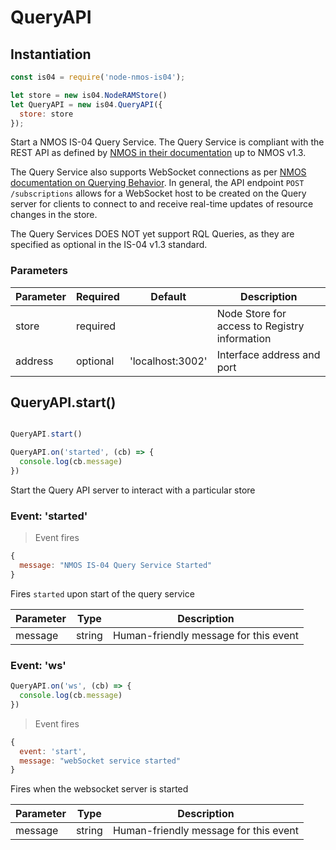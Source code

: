 # QueryAPI

## Instantiation

```javascript
const is04 = require('node-nmos-is04');

let store = new is04.NodeRAMStore()
let QueryAPI = new is04.QueryAPI({
  store: store
});

```

Start a NMOS IS-04 Query Service. The Query Service is compliant with the REST API as defined by [NMOS in their documentation](https://amwa-tv.github.io/nmos-discovery-registration/branches/v1.3.x/html-APIs/QueryAPI.html) up to NMOS v1.3.

The Query Service also supports WebSocket connections as per [NMOS documentation on Querying Behavior](https://amwa-tv.github.io/nmos-discovery-registration/branches/v1.3.x/docs/4.2._Behaviour_-_Querying.html). In general, the API endpoint `POST /subscriptions` allows for a WebSocket host to be created on the Query server for clients to connect to and receive real-time updates of resource changes in the store.

The Query Services DOES NOT yet support RQL Queries, as they are specified as optional in the IS-04 v1.3 standard.

### Parameters
Parameter | Required | Default | Description
--------- | ------- | ------- | -----------
store | required | | Node Store for access to Registry information
address | optional | 'localhost:3002' | Interface address and port

## QueryAPI.start()

```javascript

QueryAPI.start()

QueryAPI.on('started', (cb) => {
  console.log(cb.message)
})
```

Start the Query API server to interact with a particular store

### Event: 'started'

> Event fires

```javascript
{
  message: "NMOS IS-04 Query Service Started"
}
```

Fires `started` upon start of the query service

Parameter | Type |  Description
--------- | ---- | -----------
message | string | Human-friendly message for this event

### Event: 'ws'

```javascript
QueryAPI.on('ws', (cb) => {
  console.log(cb.message)
})
```

> Event fires

```javascript
{
  event: 'start',
  message: "webSocket service started"
}
```

Fires when the websocket server is started

Parameter | Type |  Description
--------- | ---- | -----------
message | string | Human-friendly message for this event

